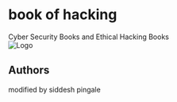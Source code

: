 
# book of hacking

Cyber Security Books and Ethical Hacking Books <br>
![Logo](https://encrypted-tbn0.gstatic.com/images?q=tbn:ANd9GcQcLVbx0ZwL0AueeHaAAevMW6UQJqtwApbP2A&usqp=CAU) <br>


## Authors
modified by siddesh pingale


